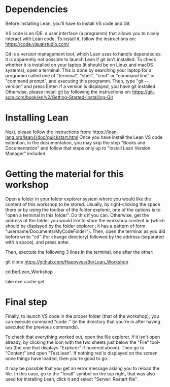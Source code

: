 



# Dependencies

Before installing Lean, you'll have to Install VS code and Git.

VS code is an IDE: a user interface (a programm) that allows you to nicely interact with Lean code. To install it, follow the instructions on:
https://code.visualstudio.com/ 

Git is a version management tool, which Lean uses to handle dependecies. It is apparently not possible to launch Lean if git isn't installed. To check whether it is installed on your laptop (it should be on Linux and macOS systems), open a terminal.
This is done by searching your laptop for a programm called one of "terminal", "shell", "cmd" or "command line" or "command prompt", and executing this programm. Then, type "git --version" and press Enter: if a version is displayed, you have git installed. Otherwise, please install git by following the instructions on:
https://git-scm.com/book/en/v2/Getting-Started-Installing-Git


# Installing Lean

Next, please follow the instructions from:
https://lean-lang.org/lean4/doc/quickstart.html
Once you have install the Lean VS code extention, in the documentation, you may skip the step "Books and Documentation" and follow that steps only up to "Install Lean Version Manager" included.


# Getting the material for this workshop

Open a folder in your folder explorer system where you would like the content of this workshop to be stored. Usually, by right-clicking the space there or by using the toolbar of the folder explorer, one of the options is to "open a terminal in this folder". Do this if you can. Otherwise, get the address of the folder you would like to store the workshop content in (which should be displayed by the folder explorer ; it has a pattern of form "username/Documents/MyCodeFolder"). Then, open the terminal as you did before write "cd" (for change directory) followed by the address (separated with a space), and press enter.

Then, exectute the following 3 lines in the terminal, one after the other:

git clone https://github.com/Happyves/BerLean_Workshop

cd BerLean_Workshop

lake exe cache get


# Final step

Finally, to launch VS code in the proper folder (that of the workshop), you can execute command "code ." (in the directory that you're in after having executed the previous commands).

To check that everything worked out, open the file explorer, if it isn't open already, by clicking the icon with the two sheets just below the "File" tool-tab (the one that displays "Explorer" if hovered above). Then go to "Content" and open "Test.lean". If nothing red is displayed on the screen once things have loaded, then you're good to go.

It may be possible that you get an error message asking you to reload the file. In this case, go to the "forall" symbol on the top right, that was also used for installing Lean, click it and select "Server: Restart file".